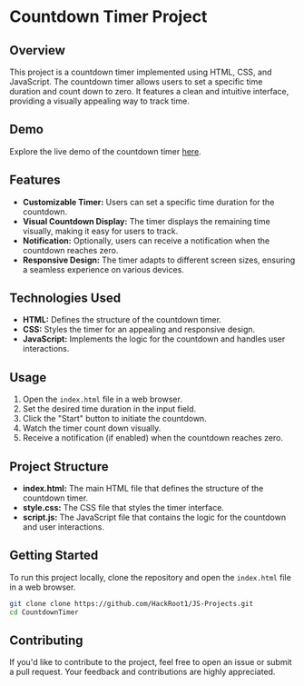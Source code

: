 # Countdown Timer Project

## Overview

This project is a countdown timer implemented using HTML, CSS, and JavaScript. The countdown timer allows users to set a specific time duration and count down to zero. It features a clean and intuitive interface, providing a visually appealing way to track time.

## Demo

Explore the live demo of the countdown timer [here](https://countdown-timer-liard-ten.vercel.app/).

## Features

- **Customizable Timer:** Users can set a specific time duration for the countdown.
- **Visual Countdown Display:** The timer displays the remaining time visually, making it easy for users to track.
- **Notification:** Optionally, users can receive a notification when the countdown reaches zero.
- **Responsive Design:** The timer adapts to different screen sizes, ensuring a seamless experience on various devices.

## Technologies Used

- **HTML:** Defines the structure of the countdown timer.
- **CSS:** Styles the timer for an appealing and responsive design.
- **JavaScript:** Implements the logic for the countdown and handles user interactions.

## Usage

1. Open the `index.html` file in a web browser.
2. Set the desired time duration in the input field.
3. Click the "Start" button to initiate the countdown.
4. Watch the timer count down visually.
5. Receive a notification (if enabled) when the countdown reaches zero.

## Project Structure

- **index.html:** The main HTML file that defines the structure of the countdown timer.
- **style.css:** The CSS file that styles the timer interface.
- **script.js:** The JavaScript file that contains the logic for the countdown and user interactions.

## Getting Started

To run this project locally, clone the repository and open the `index.html` file in a web browser.

```bash
git clone clone https://github.com/HackRoot1/JS-Projects.git
cd CountdownTimer
```

## Contributing

If you'd like to contribute to the project, feel free to open an issue or submit a pull request. Your feedback and contributions are highly appreciated.
